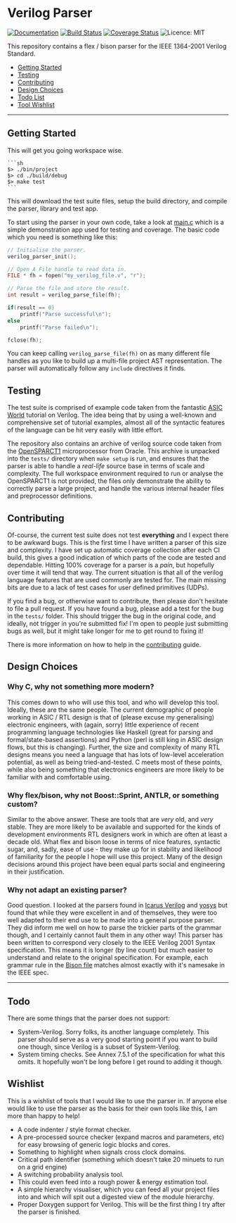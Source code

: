 
# Verilog Parser

[![Documentation](https://codedocs.xyz/ben-marshall/verilog-parser.svg)](https://codedocs.xyz/ben-marshall/verilog-parser/)
[![Build Status](https://travis-ci.org/ben-marshall/verilog-parser.svg?branch=master)](https://travis-ci.org/ben-marshall/verilog-parser/branches)
[![Coverage Status](https://coveralls.io/repos/github/ben-marshall/verilog-parser/badge.svg?branch=master)](https://coveralls.io/github/ben-marshall/verilog-parser?branch=master)
![Licence: MIT](https://img.shields.io/badge/License-MIT-blue.svg)

This repository contains a flex / bison parser for the IEEE 1364-2001 Verilog
Standard.

- [Getting Started](#getting-started)
- [Testing](#testing)
- [Contributing](#contributing)
- [Design Choices](#design-choices)
- [Todo List](#todo)
- [Tool Wishlist](#wishlist)

---

## Getting Started

This will get you going workspace wise.

    ```sh
    $> ./bin/project
    $> cd ./build/debug
    $> make test
    ```

This will download the test suite files, setup the build directory, and
compile the parser, library and test app.

To start using the parser in your own code, take a look at 
[main.c](./src/main.c) which is a simple demonstration app used for testing
and coverage. The basic code which you need is something like this:

```C
// Initialise the parser.
verilog_parser_init();

// Open A File handle to read data in.
FILE * fh = fopen("my_verilog_file.v", "r");

// Parse the file and store the result.
int result = verilog_parse_file(fh);

if(result == 0)
    printf("Parse successful\n");
else
    printf("Parse failed\n");

fclose(fh);
```

You can keep calling `verilog_parse_file(fh)` on as many different file
handles as you like to build up a multi-file project AST representation.
The parser will automatically follow any `include` directives it finds.

## Testing

The test suite is comprised of example code taken from
the fantastic [ASIC World](http://www.asic-world.com/) tutorial on Verilog.
The idea being that by using a well-known and comprehensive set of
tutorial examples, almost all of the syntactic features of the language can be
hit very easily with little effort.

The repository also contains an archive of verilog source code taken from the
[OpenSPARCT1](http://www.oracle.com/technetwork/systems/opensparc/opensparc-t1-page-1444609.html)
microprocessor from Oracle. This archive is unpacked into the `tests/`
directory when `make setup` is run, and ensures that the parser is able to
handle a *real-life* source base in terms of scale and complexity.  The full
workspace environment required to run or analyse the OpenSPARCT1 is not
provided, the files only demonstrate the ability to correctly parse a large
project, and handle the various internal header files and preprocessor
definitions.

## Contributing

Of-course, the current test suite does not test **everything** and I expect
there to be awkward bugs. This is the first time I have written a parser of
this size and complexity. I have set up automatic coverage collection after
each CI build, this gives a good indication of which parts of the code are
tested and dependable. Hitting 100% coverage for a parser is a *pain*, but
hopefully over time it will tend that way. The current situation is that
all of the verilog language features that are used commonly are tested for.
The main missing bits are due to a lack of test cases for user defined
primitives (UDPs).

If you find a bug, or otherwise want to contribute, then please don't
hesitate to file a pull request. If you have found a bug, please add a test
for the bug in the `tests/` folder. This should trigger the bug in the original
code, and ideally, not trigger in you're submitted fix! I'm open to people
just submitting bugs as well, but it might take longer for me to get round to
fixing it!

There is more information on how to help in the [contributing](CONTRIBUTING.md)
guide.

## Design Choices

### Why C, why not something more modern?

This comes down to who will use this tool, and who will develop this tool.
Ideally, these are the same people. The current demographic of people working
in ASIC / RTL design is that of (please excuse my generalising) electronic
engineers, with (again, sorry) little experience of recent programming language
technologies like Haskell (great for parsing and formal/state-based assertions)
and Python (perl is still king in ASIC design flows, but this is changing).
Further, the size and complexity of many RTL designs means you need a language
that has lots of low-level acceleration potential, as well as being
tried-and-tested. C meets most of these points, while also being something that
electronics engineers are more likely to be familiar with and comfortable using.

### Why flex/bison, why not Boost::Sprint, ANTLR, or something custom?

Similar to the above answer. These are tools that are *very* old, and *very*
stable. They are more likely to be available and supported for the kinds
of development environments RTL designers work in which are often at least
a decade old. What flex and bison loose in terms of nice features, syntactic
sugar, and, sadly, ease of use - they make up for in stability and
likelihood of familiarity for the people I hope will use this project.
Many of the design decisions around this project have been equal parts
social and engineering in their justification.

### Why not adapt an existing parser?

Good question. I looked at the parsers found in [Icarus
Verilog](http://iverilog.icarus.com/) and
[yosys](http://www.clifford.at/yosys/) but found that while they were
excellent in and of themselves, they were too well adapted to their end use to
be made into a general purpose parser. They did inform me well on how to parse
the trickier parts of the grammar though, and I certainly cannot fault them in
any other way! This parser has been written to correspond very closely to the
IEEE Verilog 2001 Syntax specification. This means it is longer (by line
count) but much easier to understand and relate to the original specification.
For example, each grammar rule in the [Bison file](./verilog_parser.y) matches
almost exactly with it's namesake in the IEEE spec.

---


## Todo

There are some things that the parser does not support:

- System-Verilog. Sorry folks, its another language completely. This parser
  should serve as a very good starting point if you want to build one though,
  since Verilog is a subset of System-Verilog.
- System timing checks. See Annex 7.5.1 of the specification for what this
  omits. It hopefully won't be long before I get round to adding it though.

## Wishlist

This is a wishlist of tools that I would like to use the parser in. If
anyone else would like to use the parser as the basis for their own tools
like this, I am more than happy to help!

- A code indenter / style format checker.
- A pre-processed source checker (expand macros and parameters, etc) for easy
  browsing of generic logic blocks and cores.
- Something to highlight when signals cross clock domains.
- Critical path identifier (something which doesn't take 20 minuets to run on 
  a grid engine) 
- A switching probability analysis tool. 
- This could even feed into a rough power & energy estimation tool. 
- A simple hierarchy visualiser, which you can feed all your project files into 
  and which will spit out a digested view of the module hierarchy. 
- Proper Doxygen support for Verilog. This will be the first thing I try after 
  the parser is finished. 
